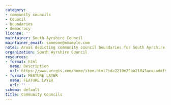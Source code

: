 ```yaml
---
category:
- community councils
- Council
- boundaries
- democracy
license: ''
maintainer: South Ayrshire Council
maintainer_email: someone@example.com
notes: Areas depicting community council boundaries for South Ayrshire
organization: South Ayrshire Council
resources:
- format: html
  name: Description
  url: https://www.arcgis.com/home/item.html?id=2210e29ba21043acacaddf98daecdaf9
- format: FEATURE LAYER
  name: FEATURE LAYER
  url: ''
schema: default
title: Community Councils
---
```


